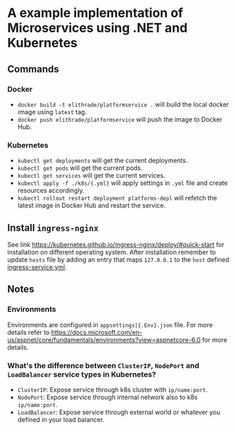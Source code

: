 # A example implementation of Microservices using .NET and Kubernetes

## Commands

### Docker
- `docker build -t elithrade/platformservice .` will build the local docker image using `latest` tag.
- `docker push elithrade/platformservice` will push the image to Docker Hub.

### Kubernetes
- `kubectl get deployments` will get the current deployments.
- `kubectl get pods` will get the current pods.
- `kubectl get services` will get the current services.
- `kubectl apply -f ./k8s/{.yml}` will apply settings in `.yml` file and create resources accordingly.
- `kubectl rollout restart deployment platforms-depl` will refetch the latest image in Docker Hub and restart the service.

## Install `ingress-nginx`
See link https://kubernetes.github.io/ingress-nginx/deploy/#quick-start for installation on different operating system. After installation remember to update `hosts` file by adding an entry that maps `127.0.0.1` to the `host` defined [ingress-service.yml](./k8s/ingress-service.yml).

## Notes

### Environments
Environments are configured in `appsettings|{.Env}.json` file. For more details refer to https://docs.microsoft.com/en-us/aspnet/core/fundamentals/environments?view=aspnetcore-6.0 for more details.

### What's the difference between `ClusterIP`, `NodePort` and `LoadBalancer` service types in Kubernetes?
- `ClusterIP`: Expose service through k8s cluster with `ip/name:port`.
- `NodePort`: Expose service through internal network also to k8s `ip/name:port`.
- `LoadBalancer`: Expose service through external world or whatever you defined in your load balancer.